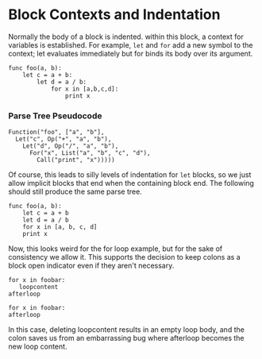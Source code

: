 # Block Contexts and Indentation

Normally the body of a block is indented. within this block, a context
for variables is established. For example, `let` and `for` add a new
symbol to the context; let evaluates immediately but for binds its body over
its argument.

```
func foo(a, b):
	let c = a + b:
		let d = a / b:
			for x in [a,b,c,d]:
				print x
```

### Parse Tree Pseudocode
```
Function("foo", ["a", "b"],
  Let("c", Op("+", "a", "b"),
    Let("d", Op("/", "a", "b"), 
	  For("x", List("a", "b", "c", "d"),
	    Call("print", "x")))))
```		
Of course, this leads to silly levels of indentation for `let` blocks, so we just allow implicit blocks that end when the containing block end. The following should still produce the same parse tree.

```
func foo(a, b):
	let c = a + b
	let d = a / b
	for x in [a, b, c, d]
	print x
```

Now, this looks weird for the for loop example, but for the sake of consistency we allow it. This supports the decision to keep colons as a block open indicator even if they aren't necessary.

```
for x in foobar:
   loopcontent
afterloop
```

```
for x in foobar:
afterloop
```

In this case, deleting loopcontent results in an empty loop body, and the colon saves us from an embarrassing bug where afterloop becomes the new loop content.

